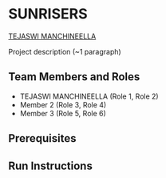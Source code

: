 # SUNRISERS
[TEJASWI 
MANCHINEELLA](https://github.com/manchint/CIS641-HW2-manchineella)


Project description (~1 paragraph)

## Team Members and Roles

* TEJASWI MANCHINEELLA (Role 1, Role 2)
* Member 2 (Role 3, Role 4)
* Member 3 (Role 5, Role 6)

## Prerequisites

## Run Instructions
